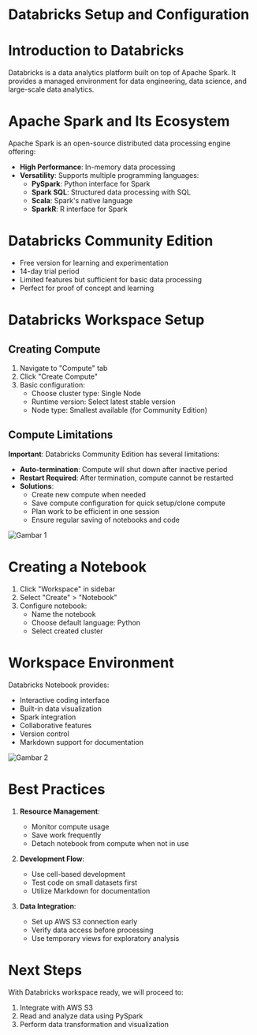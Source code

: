 # **Databricks Setup and Configuration**

# **Introduction to Databricks**
Databricks is a data analytics platform built on top of Apache Spark. It provides a managed environment for data engineering, data science, and large-scale data analytics.

# **Apache Spark and Its Ecosystem**
Apache Spark is an open-source distributed data processing engine offering:
- **High Performance**: In-memory data processing
- **Versatility**: Supports multiple programming languages:
  - **PySpark**: Python interface for Spark
  - **Spark SQL**: Structured data processing with SQL
  - **Scala**: Spark's native language
  - **SparkR**: R interface for Spark

#  **Databricks Community Edition**
- Free version for learning and experimentation
- 14-day trial period
- Limited features but sufficient for basic data processing
- Perfect for proof of concept and learning

# **Databricks Workspace Setup**
## **Creating Compute**
1. Navigate to "Compute" tab
2. Click "Create Compute"
3. Basic configuration:
   - Choose cluster type: Single Node
   - Runtime version: Select latest stable version
   - Node type: Smallest available (for Community Edition)

## **Compute Limitations**
**Important**: Databricks Community Edition has several limitations:
- **Auto-termination**: Compute will shut down after inactive period
- **Restart Required**: After termination, compute cannot be restarted
- **Solutions**:
  - Create new compute when needed
  - Save compute configuration for quick setup/clone compute
  - Plan work to be efficient in one session
  - Ensure regular saving of notebooks and code

![Gambar 1](https://drive.google.com/uc?export=view&id=167UbLbj4iJsigd_PtH0qZwltKz8O9I-F)

# **Creating a Notebook**
1. Click "Workspace" in sidebar
2. Select "Create" > "Notebook"
3. Configure notebook:
   - Name the notebook
   - Choose default language: Python
   - Select created cluster

# **Workspace Environment**
Databricks Notebook provides:
- Interactive coding interface
- Built-in data visualization
- Spark integration
- Collaborative features
- Version control
- Markdown support for documentation

![Gambar 2](https://drive.google.com/uc?export=view&id=1QUUjXStnInDAwwYR9MWwyN_q0LIm5JP5)

# **Best Practices**
1. **Resource Management**:
   - Monitor compute usage
   - Save work frequently
   - Detach notebook from compute when not in use

2. **Development Flow**:
   - Use cell-based development
   - Test code on small datasets first
   - Utilize Markdown for documentation

3. **Data Integration**:
   - Set up AWS S3 connection early
   - Verify data access before processing
   - Use temporary views for exploratory analysis

# **Next Steps**
With Databricks workspace ready, we will proceed to:
1. Integrate with AWS S3
2. Read and analyze data using PySpark
3. Perform data transformation and visualization

